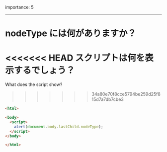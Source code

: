 importance: 5

---

# nodeType には何がありますか？

<<<<<<< HEAD
スクリプトは何を表示するでしょう？
=======
What does the script show?
>>>>>>> 34a80e70f8cce5794be259d25f815d7a7db7cbe3

```html
<html>

<body>
  <script>
    alert(document.body.lastChild.nodeType);
  </script>
</body>

</html>
```
